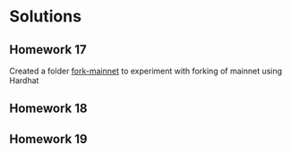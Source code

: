 # Solutions

## Homework 17
Created a folder [fork-mainnet](./solution/fork-mainnet/) to experiment with forking of mainnet using Hardhat

## Homework 18

## Homework 19
